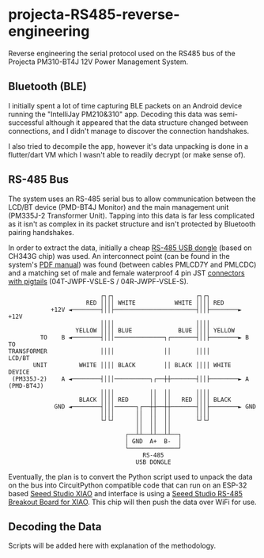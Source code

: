 # projecta-RS485-reverse-engineering

Reverse engineering the serial protocol used on the RS485 bus of the Projecta PM310-BT4J 12V Power Management System.

## Bluetooth (BLE)

I initially spent a lot of time capturing BLE packets on an Android device running the "IntelliJay PM210&310" app. Decoding this data was semi-successful although it appeared that the data structure changed between connections, and I didn't manage to discover the connection handshakes.

I also tried to decompile the app, however it's data unpacking is done in a flutter/dart VM which I wasn't able to readily decrypt (or make sense of).

## RS-485 Bus

The system uses an RS-485 serial bus to allow communication between the LCD/BT device (PMD-BT4J Monitor) and the main management unit (PM335J-2 Transformer Unit). Tapping into this data is far less complicated as it isn't as complex in its packet structure and isn't protected by Bluetooth pairing handshakes.

In order to extract the data, initially a cheap [RS-485 USB dongle](https://vi.aliexpress.com/item/1005006861954310.html) (based on CH343G chip) was used. An interconnect point (can be found in the system's [PDF manual](https://www.projecta.com.au/ts1721611140/attachments/ProductAttachmentGroup/1/PM310-BT4J%20Instruction%20Manual-IS583%2011-23_Screen.pdf)) was found (between cables PMLCD7Y and PMLCDC) and a matching set of male and female waterproof 4 pin JST [connectors with pigtails](https://vi.aliexpress.com/item/1005004426436379.html) (04T-JWPF-VSLE-S / 04R-JWPF-VSLE-S).

```
                          ┌┐┌┐                       ┌┐┌┐                         
                      RED ││││ WHITE           WHITE ││││ RED                     
            +12V ◄────────┤││├───────────────────────┤││├────────► +12V           
                          ││││                       ││││                         
                   YELLOW ││││ BLUE             BLUE ││││ YELLOW                  
         TO    B ◄────────┤│││──────────────┐┌───────┤││├────────► B    TO        
TRANSFORMER               ││││              ││       ││││               LCD/BT    
       UNIT         WHITE ││││ BLACK        ││ BLACK ││││ WHITE         DEVICE    
 (PM335J-2)    A ◄────────┤│││──────────┐┌──┼┼───────┤││├────────► A    (PMD-BT4J)
                          ││││          ││  ││       ││││                         
                    BLACK ││││ RED      ││  ││   RED ││││ BLACK                   
             GND ◄────────┤│││──────┐┌──┼┼──┼┼───────┤││├────────► GND            
                          ││││      ││  ││  ││       ││││                         
                          └┘└┘      ││  ││  ││       └┘└┘                         
                                    ││  ││  ││                                    
                                 ┌──┴┴──┴┴──┴┴──┐                                 
                                 │ GND  A+  B-  │                                 
                                 └──────────────┘                                 
                                      RS-485                                      
                                    USB DONGLE                                    
```

Eventually, the plan is to convert the Python script used to unpack the data on the bus into CircuitPython compatible code that can run on an ESP-32 based [Seeed Studio XIAO](https://vi.aliexpress.com/item/1005006987272421.html) and interface is using a [Seeed Studio RS-485 Breakout Board for XIAO](https://vi.aliexpress.com/item/1005008158515139.html). This chip will then push the data over WiFi for use.

## Decoding the Data

Scripts will be added here with explanation of the methodology.